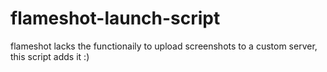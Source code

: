 # flameshot-launch-script
flameshot lacks the functionaily to upload screenshots to a custom server, this script adds it :)
